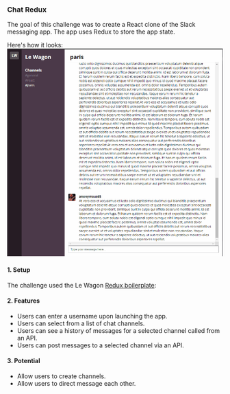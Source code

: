 ### Chat Redux

The goal of this challenge was to create a React clone of the Slack messaging app.
The app uses Redux to store the app state.

Here's how it looks:
![gif](./chat-redux.gif)

#### 1. Setup

The challenge used the Le Wagon [Redux boilerplate](https://github.com/lewagon/redux-boilerplate):

#### 2. Features

* Users can enter a username upon launching the app.
* Users can select from a list of chat channels.
* Users can see a history of messages for a selected channel called from an API.
* Users can post messages to a selected channel via an API.

#### 3. Potential

* Allow users to create channels.
* Allow users to direct message each other.
